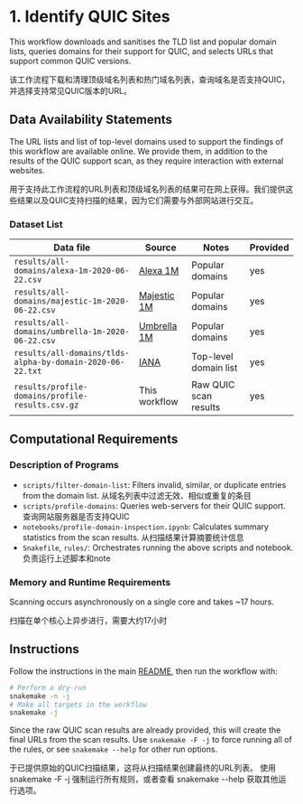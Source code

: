 # 1. Identify QUIC Sites

This workflow downloads and sanitises the TLD list and popular domain lists, queries domains for their support for QUIC, and selects URLs that support common QUIC versions.  

该工作流程下载和清理顶级域名列表和热门域名列表，查询域名是否支持QUIC，并选择支持常见QUIC版本的URL。


## Data Availability Statements

The URL lists and list of top-level domains used to support the findings of this workflow are available online.
We provide them, in addition to the results of the QUIC support scan, as they require interaction with external websites.

用于支持此工作流程的URL列表和顶级域名列表的结果可在网上获得。我们提供这些结果以及QUIC支持扫描的结果，因为它们需要与外部网站进行交互。

### Dataset List

| Data file                                                 | Source        | Notes                 | Provided |
|-----------------------------------------------------------|---------------|-----------------------|----------|
| `results/all-domains/alexa-1m-2020-06-22.csv`             | [Alexa 1M]    | Popular domains       | yes      |
| `results/all-domains/majestic-1m-2020-06-22.csv`          | [Majestic 1M] | Popular domains       | yes      |
| `results/all-domains/umbrella-1m-2020-06-22.csv`          | [Umbrella 1M] | Popular domains       | yes      |
| `results/all-domains/tlds-alpha-by-domain-2020-06-22.txt` | [IANA]        | Top-level domain list | yes      |
| `results/profile-domains/profile-results.csv.gz`          | This workflow | Raw QUIC scan results | yes      |


## Computational Requirements

### Description of Programs

- `scripts/filter-domain-list`: Filters invalid, similar, or duplicate entries from the domain list. 从域名列表中过滤无效、相似或重复的条目
- `scripts/profile-domains`: Queries web-servers for their QUIC support. 查询网站服务器是否支持QUIC
- `notebooks/profile-domain-inspection.ipynb`: Calculates summary statistics from the scan results. 从扫描结果计算摘要统计信息
- `Snakefile`, `rules/`: Orchestrates running the above scripts and notebook. 负责运行上述脚本和note

### Memory and Runtime Requirements

Scanning occurs asynchronously on a single core and takes ~17 hours.

扫描在单个核心上异步进行，需要大约17小时


## Instructions

Follow the instructions in the main [README](../../README.md), then run the workflow with:

```bash
# Perform a dry-run
snakemake -n -j
# Make all targets in the workflow
snakemake -j
```

Since the raw QUIC scan results are already provided, this will create the final URLs from the scan results.
Use `snakemake -F -j` to force running all of the rules, or see `snakemake --help` for other run options.

于已提供原始的QUIC扫描结果，这将从扫描结果创建最终的URL列表。
使用 snakemake -F -j 强制运行所有规则，或者查看 snakemake --help 获取其他运行选项。

<!-- Links -->
[Alexa 1M]: http://s3.amazonaws.com/alexa-static/top-1m.csv.zip
[Majestic 1M]: http://downloads.majestic.com/majestic_million.csv
[Umbrella 1M]: http://s3-us-west-1.amazonaws.com/umbrella-static/top-1m.csv.zip
[IANA]: https://data.iana.org/TLD/tlds-alpha-by-domain.txt
